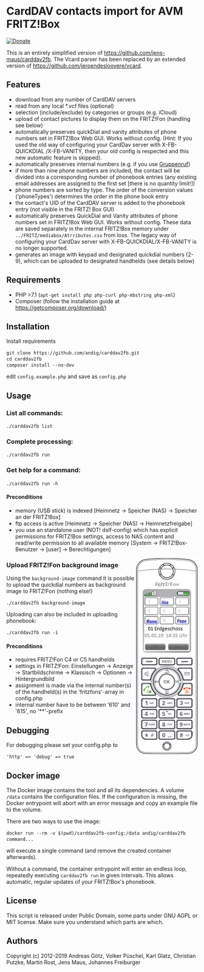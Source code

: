# CardDAV contacts import for AVM FRITZ!Box
[![Donate](https://img.shields.io/badge/Donate-PayPal-green.svg)](https://www.paypal.com/cgi-bin/webscr?cmd=_s-xclick&hosted_button_id=BB3W3WH7GVSNW)

This is an entirely simplified version of https://github.com/jens-maus/carddav2fb. The Vcard parser has been replaced by an extended version of https://github.com/jeroendesloovere/vcard.

## Features

  * download from any number of CardDAV servers
  * read from any local *.vcf files (optional)
  * selection (include/exclude) by categories or groups (e.g. iCloud)
  * upload of contact pictures to display them on the FRITZ!Fon (handling see below)
  * automatically preserves quickDial and vanity attributes of phone numbers
    set in FRITZ!Box Web GUI. Works without config. (Hint: If you used the
    old way of configuring your CardDav server with X-FB-QUICKDIAL /X-FB-VANITY, then your old config is respected and this new automatic feature is skipped).
  * automatically preserves internal numbers (e.g. if you use [Gruppenruf](https://avm.de/service/fritzbox/fritzbox-7490/wissensdatenbank/publication/show/1148_Interne-Rufgruppe-in-FRITZ-Box-einrichten-Gruppenruf/))
  * if more than nine phone numbers are included, the contact will be divided into a corresponding number of phonebook entries (any existing email addresses are assigned to the first set [there is no quantity limit!])
  * phone numbers are sorted by type. The order of the conversion values ('phoneTypes') determines the order in the phone book entry
  * the contact's UID of the CardDAV server is added to the phonebook entry (not visible in the FRITZ! Box GUI)
  * automatically preserves QuickDial and Vanity attributes of phone numbers set in FRITZ!Box Web GUI. Works without config. These data are saved separately in the internal FRITZ!Box memory under `../FRITZ/mediabox/Atrributes.csv` from loss. The legacy way of configuring your CardDav server with X-FB-QUICKDIAL/X-FB-VANITY is no longer supported.
  * generates an image with keypad and designated quickdial numbers (2-9), which can be uploaded to designated handhelds (see details below)

## Requirements

  * PHP >7.1 (`apt-get install php php-curl php-mbstring php-xml`)
  * Composer (follow the installation guide at https://getcomposer.org/download/)

## Installation

Install requirements

    git clone https://github.com/andig/carddav2fb.git
    cd carddav2fb
    composer install --no-dev

edit `config.example.php` and save as `config.php`

## Usage

### List all commands:

    ./carddav2fb list

### Complete processing:

    ./carddav2fb run

### Get help for a command:

    ./carddav2fb run -h

#### Preconditions

  * memory (USB stick) is indexed [Heimnetz -> Speicher (NAS) -> Speicher an der FRITZ!Box]
  * ftp access is active [Heimnetz -> Speicher (NAS) -> Heimnetzfreigabe]
  * you use an standalone user (NOT! dslf-config) which has explicit permissions for FRITZ!Box settings, access to NAS content and read/write permission to all available memory [System -> FRITZ!Box-Benutzer -> [user] -> Berechtigungen]

<img align="right" src="assets/fritzfon.png"/>

### Upload FRITZ!Fon background image

Using the `background-image` command it is possible to upload the quickdial numbers as background image to FRITZ!Fon (nothing else!)

    ./carddav2fb background-image

Uploading can also be included in uploading phonebook:

    ./carddav2fb run -i

#### Preconditions

  * requires FRITZ!Fon C4 or C5 handhelds
  * settings in FRITZ!Fon: Einstellungen -> Anzeige -> Startbildschirme -> Klassisch -> Optionen -> Hintergrundbild
  * assignment is made via the internal number(s) of the handheld(s) in the 'fritzfons'-array in config.php
  * internal number have to be between '610' and '615', no '**'-prefix

## Debugging

For debugging please set your config.php to

    'http' => 'debug' => true

## Docker image

The Docker image contains the tool and all its dependencies. A volume
`/data` contains the configuration files. If the configuration is
missing, the Docker entrypoint will abort with an error message and copy
an example file to the volume.

There are two ways to use the image:

    docker run --rm -v $(pwd)/carddav2fb-config:/data andig/carddav2fb command...

will execute a single command (and remove the created container
afterwards).

Without a command, the container entrypoint will enter an endless loop,
repeatedly executing `carddav2fb run` in given intervals. This allows
automatic, regular updates of your FRITZ!Box's phonebook.


## License
This script is released under Public Domain, some parts under GNU AGPL or MIT license. Make sure you understand which parts are which.

## Authors
Copyright (c) 2012-2019 Andreas Götz, Volker Püschel, Karl Glatz, Christian Putzke, Martin Rost, Jens Maus, Johannes Freiburger
